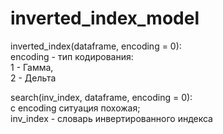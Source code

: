 # inverted_index_model

inverted_index(dataframe, encoding = 0): <br>
encoding - тип кодирования:<br> 1 - Гамма, <br> 2 - Дельта

search(inv_index, dataframe, encoding = 0): <br>
с encoding ситуация похожая;<br>
inv_index - словарь инвертированного индекса
